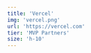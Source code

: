 ```yaml
---
title: 'Vercel'
img: 'vercel.png'
url: 'https://vercel.com'
tier: 'MVP Partners'
size: 'h-10'
---
```


